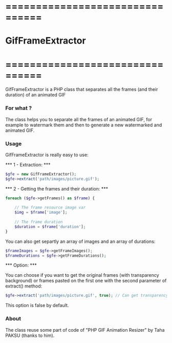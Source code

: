 # ================================
# GifFrameExtractor
# ================================

GifFrameExtractor is a PHP class that separates all the frames (and their duration) of an animated GIF

### For what ?

The class helps you to separate all the frames of an animated GIF, for example to watermark them and then to
generate a new watermarked and animated GIF.

### Usage

GifFrameExtractor is really easy to use:

*** 1 - Extraction: ***

```php
$gfe = new GifFrameExtractor();
$gfe->extract('path/images/picture.gif');
```

*** 2 - Getting the frames and their duration: ***

```php
foreach ($gfe->getFrames() as $frame) {
    
    // The frame resource image var
    $img = $frame['image'];
    
    // The frame duration
    $duration = $frame['duration'];
}
```

You can also get separtly an array of images and an array of durations:

```php
$frameImages = $gfe->getFrameImages();
$frameDurations = $gfe->getFrameDurations();
```

*** Option: ***

You can choose if you want to get the original frames (with transparency background) or frames pasted on the first one
with the second parameter of extract() method:

```php
$gfe->extract('path/images/picture.gif', true); // Can get transparency orignal frames
```

This option is false by default. 

### About

The class reuse some part of code of "PHP GIF Animation Resizer" by Taha PAKSU (thanks to him).